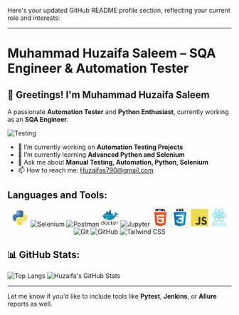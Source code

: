 Here's your updated GitHub README profile section, reflecting your current role and interests:

---

# Muhammad Huzaifa Saleem – SQA Engineer & Automation Tester

## 👋 Greetings! I'm Muhammad Huzaifa Saleem

A passionate **Automation Tester** and **Python Enthusiast**, currently working as an **SQA Engineer**.

![Testing](https://gifdb.com/images/high/coding-animated-laptop-flow-stream-ja04010rm5o68zfk.gif)

* 🔭 I’m currently working on **Automation Testing Projects**
* 🌱 I’m currently learning **Advanced Python and Selenium**
* 💬 Ask me about **Manual Testing, Automation, Python, Selenium**
* 📫 How to reach me: [Huzaifas790@gmail.com](mailto:Huzaifas790@gmail.com)

## Languages and Tools:

<p align="center">
    <img src="https://raw.githubusercontent.com/devicons/devicon/master/icons/python/python-original.svg" alt="Python" width="40" height="40">
    <img src="https://www.vectorlogo.zone/logos/selenium/selenium-icon.svg" alt="Selenium" width="40" height="40">
    <img src="https://www.vectorlogo.zone/logos/postman/postman-icon.svg" alt="Postman" width="40" height="40">
    <img src="https://raw.githubusercontent.com/devicons/devicon/master/icons/docker/docker-original-wordmark.svg" alt="Docker" width="40" height="40">
    <img src="https://www.vectorlogo.zone/logos/jupyter/jupyter-icon.svg" alt="Jupyter" width="40" height="40">
    <img src="https://raw.githubusercontent.com/devicons/devicon/master/icons/html5/html5-original-wordmark.svg" alt="HTML5" width="40" height="40">
    <img src="https://raw.githubusercontent.com/devicons/devicon/master/icons/css3/css3-original-wordmark.svg" alt="CSS3" width="40" height="40">
    <img src="https://raw.githubusercontent.com/devicons/devicon/master/icons/javascript/javascript-original.svg" alt="JavaScript" width="40" height="40">
    <img src="https://raw.githubusercontent.com/devicons/devicon/master/icons/react/react-original-wordmark.svg" alt="React" width="40" height="40">
    <img src="https://www.vectorlogo.zone/logos/git-scm/git-scm-icon.svg" alt="Git" width="40" height="40">
    <img src="https://www.vectorlogo.zone/logos/github/github-icon.svg" alt="GitHub" width="40" height="40">
    <img src="https://www.vectorlogo.zone/logos/tailwindcss/tailwindcss-icon.svg" alt="Tailwind CSS" width="40" height="40">
</p>

## 📊 GitHub Stats:

![Top Langs](https://github-readme-stats.vercel.app/api/top-langs/?username=huzaifa031\&layout=compact)
![Huzaifa's GitHub Stats](https://github-readme-stats.vercel.app/api?username=huzaifa031\&show_icons=true\&theme=radical)

---

Let me know if you'd like to include tools like **Pytest**, **Jenkins**, or **Allure** reports as well.

